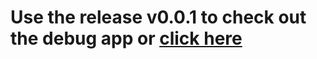 # Use the release v0.0.1 to check out the debug app or [click here](https://github.com/random-rachit/that-movie-app/releases/download/v0.0.1/app-debug.apk)